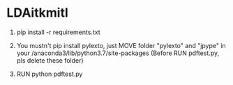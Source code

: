 # LDAitkmitl

1. pip install -r requirements.txt

2. You mustn't pip install pylexto, just MOVE folder "pylexto" and "jpype" in your /anaconda3/lib/python3.7/site-packages (Before RUN pdftest.py, pls delete these folder)

3. RUN python pdftest.py

